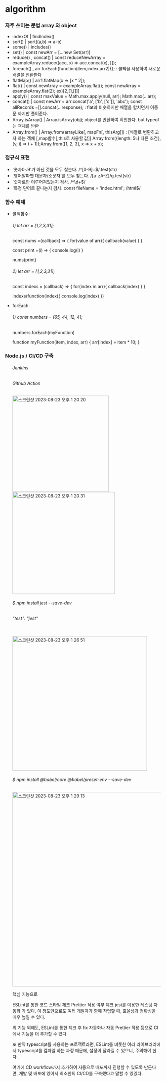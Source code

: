 # algorithm

<h3>자주 쓰이는 문법 array 와 object</h3>
<ul>
  <li>indexOf | findIndex()</li>
  <li>sort() | sort((a,b) => a-b)</li>
  <li>some() | includes()</li>
  <li>set() | const newArr = [...new Set(arr)]</li>
  <li>reduce() , concat() | const reduceNewArray = exampleArray.reduce((acc, x) => acc.concat(x), []);</li>
  <li>foreach() , arr.forEach(function(item,index,arr2){}; : 콜백을 사용하여 새로운 배열을 반환한다</li>
  <li>flatMap()  | arr1.flatMap(x => [x * 2]);</li>
  <li>flat()  | const newArray = exampleArray.flat();  const newArray = exampleArray.flat(2); ex)[2,[1,[]]]</li>
  <li>apply()  | const maxValue = Math.max.apply(null, arr);   Math.max(...arr);</li>
  <li>concat()  | const newArr = arr.concat('a', ['b', ['c']], 'abc'); const allRecords =[].concat(...response); : flat과 비슷하지만 배열을 합치면서 이중문 까지만 풀어준다.</li>
  <li>Array.isArray()  | Array.isArray(obj); object를 반환하여 확인한다. but typeof는 객체를 반환 </li>
  <li>Array.from()  | Array.from(arrayLike[, mapFn[, thisArg]]) : [배열로 변환하고자 하는 객체 [,map함수[,this로 사용할 값]] Array.from({length: 5나 다른 조건}, (v, i) => i + 1));Array.from([1, 2, 3], x => x + x);</li>
</ul>

<h3>정규식 표현</h3>
<ul>
  <li>'숫자0~9'가 아닌 것을 모두 찾는다. /^[0-9]+$/.test(str)</li>
  <li>'영어알파벳 대문자/소문자'를 모두 찾는다. /[a-zA-Z]/g.test(str)</li>
  <li>'숫자로만 이루어져있는지 검사. /^\d+$/</li>
  <li>'특정 단어로 끝나는지 검사. const fileName = 'index.html'; /html$/</li>
</ul>

<h3>함수 예제</h3>
<ul>
  <li>콜백함수:   </li>
    <h6> 1) let arr = [1,2,3,31]; </h6> 
      const nums =(callback) => {
  for(value of arr){
    callback(value)
  }
}

const print =(i) => {
  console.log(i)
}

nums(print)
<h6> 2) let arr = [1,2,3,31]; </h6> 
const indexs = (callback) => {
  for(index in arr){
    callback(index)
  }
}

indexs(function(index){
  console.log(index)
  })


</ul>

<ul>
  <li>forEach:   </li>
    <h6> 1) const numbers = [65, 44, 12, 4]; </h6> 
     numbers.forEach(myFunction)

function myFunction(item, index, arr) {
  arr[index] = item * 10;
}

</ul>
<h3>Node.js / CI/CD 구축</h3>
<ul>
<h6> Jenkins </h6>
  <link href="https://choseongho93.tistory.com/297" rel="stylesheet" />
 
<h6>Github Action</h6>
<img width="311" alt="스크린샷 2023-08-23 오후 1 20 20" src="https://github.com/jihs2113/algorithm/assets/48509331/5d0651b9-57e4-4a15-ba03-9de25ba71a81"><br/>
<img width="330" alt="스크린샷 2023-08-23 오후 1 20 31" src="https://github.com/jihs2113/algorithm/assets/48509331/c6b74836-b4ef-4814-987d-f721bb60e527">

<h6>$ npm install jest --save-dev</h6>
<h6>"test": "jest"</h6><br/>

<img width="435" alt="스크린샷 2023-08-23 오후 1 26 51" src="https://github.com/jihs2113/algorithm/assets/48509331/1269f183-55cc-439e-b72b-c4bcba525e84">

<h6>$ npm install @babel/core @babel/preset-env --save-dev</h6>

<img width="629" alt="스크린샷 2023-08-23 오후 1 29 13" src="https://github.com/jihs2113/algorithm/assets/48509331/44838c5f-173a-4db4-9fb6-9f42b928eeb6">



  
핵심 기능으로

ESLint를 통한 코드 스타일 체크
Prettier 적용 여부 체크
jest를 이용한 테스팅 자동화 가 있다.
이 정도만으로도 여러 개발자가 함께 작업할 때, 효율성과 정확성을 매우 높일 수 있다.

위 기능 외에도, ESLint를 통한 체크 후 fix 자동화나 자동 Prettier 적용 등으로 CI에서 기능을 더 추가할 수 있다.

또 만약 typescript를 사용하는 프로젝트라면, ESLint를 비롯한 여러 라이브러리에서 typescript를 컴파일 하는 과정 때문에, 설정이 달라질 수 있으니, 주의해야 한다.

여기에 CD workflow까지 추가하여 자동으로 배포까지 진행할 수 있도록 만든다면, 개발 및 배포에 있어서 최소한의 CI/CD를 구축했다고 말할 수 있곘다.

</ul>
